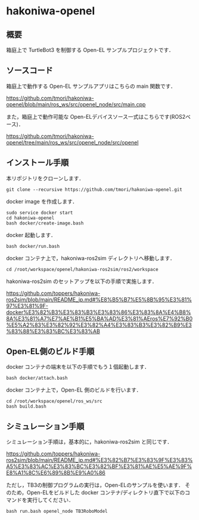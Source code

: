 # hakoniwa-openel

## 概要

箱庭上で TurtleBot3 を制御する Open-EL サンプルプロジェクトです．

## ソースコード

箱庭上で動作する Open-EL サンプルアプリはこちらの main 関数です．

https://github.com/tmori/hakoniwa-openel/blob/main/ros_ws/src/openel_node/src/main.cpp

また，箱庭上で動作可能な Open-ELデバイスソース一式はこちらです(ROS2ベース)．

https://github.com/tmori/hakoniwa-openel/tree/main/ros_ws/src/openel_node/src/openel

## インストール手順

本リポジトリをクローンします．

```
git clone --recursive https://github.com/tmori/hakoniwa-openel.git
```

docker image を作成します．

```
sudo service docker start
cd hakoniwa-openel
bash docker/create-image.bash
```

docker 起動します．
```
bash docker/run.bash
```

docker コンテナ上で，hakoniwa-ros2sim ディレクトリへ移動します．
```
cd /root/workspace/openel/hakoniwa-ros2sim/ros2/workspace
```

hakoniwa-ros2sim のセットアップを以下の手順で実施します．

https://github.com/toppers/hakoniwa-ros2sim/blob/main/README_jp.md#%E8%B5%B7%E5%8B%95%E3%81%97%E3%81%9F-docker%E3%82%B3%E3%83%B3%E3%83%86%E3%83%8A%E4%B8%8A%E3%81%A7%E7%AE%B1%E5%BA%AD%E3%81%AEros%E7%92%B0%E5%A2%83%E3%82%92%E3%82%A4%E3%83%B3%E3%82%B9%E3%83%88%E3%83%BC%E3%83%AB


## Open-EL側のビルド手順

docker コンテナの端末を以下の手順でもう１個起動します．

```
bash docker/attach.bash
```

docker コンテナ上で，Open-EL 側のビルドを行います．

```
cd /root/workspace/openel/ros_ws/src
bash build.bash
```

## シミュレーション手順

シミュレーション手順は，基本的に，hakoniwa-ros2sim と同じです．

https://github.com/toppers/hakoniwa-ros2sim/blob/main/README_jp.md#%E3%82%B7%E3%83%9F%E3%83%A5%E3%83%AC%E3%83%BC%E3%82%BF%E3%81%AE%E5%AE%9F%E8%A1%8C%E6%89%8B%E9%A0%86

ただし，TB3の制御プログラムの実行は，Open-ELのサンプルを使います．
そのため，Open-ELをビルドした docker コンテナ/ディレクトリ直下で以下のコマンドを実行してください．

```
bash run.bash openel_node TB3RoboModel
```

